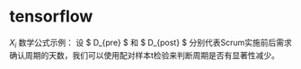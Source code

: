 # tensorflow
$X_i$
数学公式示例：
设 $ D_{pre} $ 和 $ D_{post} $ 分别代表Scrum实施前后需求确认周期的天数，我们可以使用配对样本t检验来判断周期是否有显著性减少。
